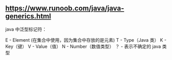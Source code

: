 
## https://www.runoob.com/java/java-generics.html
java 中泛型标记符：

E - Element (在集合中使用，因为集合中存放的是元素)
T - Type（Java 类）
K - Key（键）
V - Value（值）
N - Number（数值类型）
？ - 表示不确定的 java 类型